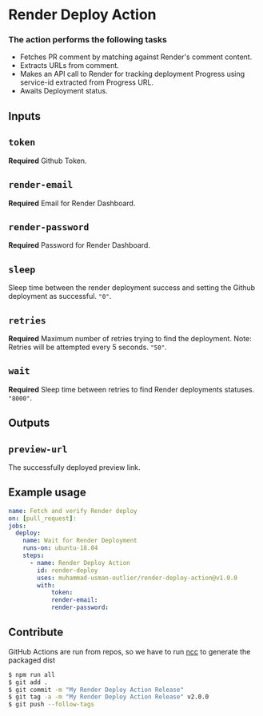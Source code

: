 # Render Deploy Action

### The action performs the following tasks
- Fetches PR comment by matching against Render's comment content.
- Extracts URLs from comment.
- Makes an API call to Render for tracking deployment Progress using service-id extracted from Progress URL.
- Awaits Deployment status.

## Inputs

## `token`

**Required** Github Token.

## `render-email`

**Required** Email for Render Dashboard.

## `render-password`

**Required** Password for Render Dashboard.
 
## `sleep`

Sleep time between the render deployment success and setting the Github deployment as successful.
 `"0"`.
## `retries`

**Required** Maximum number of retries trying to find the deployment. Note: Retries will be attempted every 5 seconds.
 `"50"`.
## `wait`

**Required** Sleep time between retries to find Render deployments statuses.
 `"8000"`.

## Outputs

## `preview-url`

The successfully deployed preview link.

## Example usage

```yaml
name: Fetch and verify Render deploy
on: [pull_request]:
jobs:
  deploy:
    name: Wait for Render Deployment
    runs-on: ubuntu-18.04
    steps:
      - name: Render Deploy Action
        id: render-deploy
        uses: muhammad-usman-outlier/render-deploy-action@v1.0.0
        with: 
            token:
            render-email:
            render-password:

  ```
  
  ## Contribute
  
  GitHub Actions are run from repos, so we have to run [ncc](https://github.com/zeit/ncc) to generate the packaged dist
  
  ```bash
$ npm run all
$ git add .
$ git commit -m "My Render Deploy Action Release"
$ git tag -a -m "My Render Deploy Action Release" v2.0.0
$ git push --follow-tags
```
